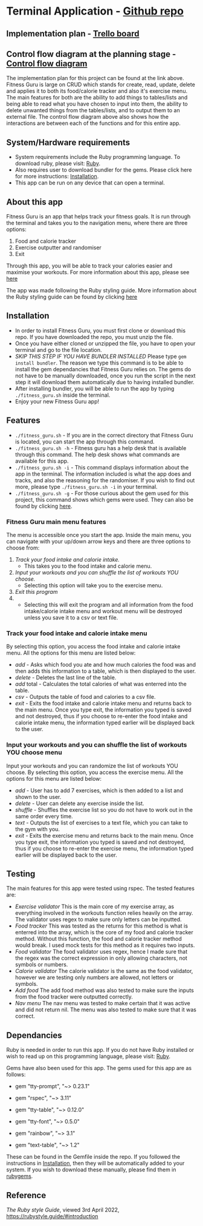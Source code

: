 # Terminal Application - [Github repo](https://github.com/storm0105/T1A3)

## Implementation plan - [Trello board](https://trello.com/b/bsGOblk7/terminal-app)
## Control flow diagram at the planning stage - [Control flow diagram](/docs/control%20flow.png)
The implementation plan for this project can be found at the link above. Fitness Guru is large on CRUD which stands for create, read, update, delete and applies it to both its food/calorie tracker and also it's exercise menu. The main features for both are the ability to add things to tables/lists and being able to read what you have chosen to input into them, the ability to delete unwanted things from the tables/lists, and to output them to an external file. The control flow diagram above also shows how the interactions are between each of the functions and for this entire app.

## System/Hardware requirements
- System requirements include the Ruby programming language. To download ruby, please visit: [Ruby](https://www.ruby-lang.org/en/downloads/).
- Also requires user to download bundler for the gems. Please click here for more instructions: [Installation](#installation).
- This app can be run on any device that can open a terminal.

## About this app
Fitness Guru is an app that helps track your fitness goals. It is run through the terminal and takes you to the navigation menu, where there are three options:
1. Food and calorie tracker
2. Exercise outputter and randomiser
3. Exit

Through this app, you will be able to track your calories easier and maximise your workouts. For more information about this app, please see [here](#features)

The app was made following the Ruby styling guide. More information about the Ruby styling guide can be found by clicking [here](https://rubystyle.guide/)

## Installation
- In order to install Fitness Guru, you must first clone or download this repo. If you have downloaded the repo, you must unzip the file.
- Once you have either cloned or unzipped the file, you have to open your terminal and go to the file location. 
- *SKIP THIS STEP IF YOU HAVE BUNDLER INSTALLED*  Please type ```gem install bundler```. The reason we type this command is to be able to install the gem dependancies that Fitness Guru relies on. The gems do not have to be manually downloaded, once you run the script in the next step it will download them automatically due to having installed bundler.
- After installing bundler, you will be able to run the app by typing ```./fitness_guru.sh``` inside the terminal.
- Enjoy your new Fitness Guru app!

## Features
- ```./fitness_guru.sh``` - If you are in the correct directory that Fitness Guru is located, you can start the app through this command.
- ```./fitness_guru.sh -h``` - Fitness guru has a help desk that is available through this command. The help desk shows what commands are available for this app.
- ```./fitness_guru.sh -i``` - This command displays information about the app in the terminal. The information included is what the app does and tracks, and also the reasoning for the randomiser. If you wish to find out more, please type ```./fitness_guru.sh -i``` in your terminal.
- ```./fitness_guru.sh -g``` - For those curious about the gem used for this project, this command shows which gems were used. They can also be found by clicking [here](#dependancies).

### Fitness Guru main menu features
The menu is accessible once you start the app. Inside the main menu, you can navigate with your up/down arrow keys and there are three options to choose from:
1. *Track your food intake and calorie intake.*
   - This takes you to the food intake and calorie menu.
2. *Input your workouts and you can shuffle the list of workouts YOU choose.*
   - Selecting this option will take you to the exercise menu.
3. *Exit this program*
4. - Selecting this will exit the program and all information from the food intake/calorie intake menu and workout menu will be destroyed unless you save it to a csv or text file.

### Track your food intake and calorie intake menu
By selecting this option, you access the food intake and calorie intake menu. All the options for this menu are listed below:
 - *add* - Asks which food you ate and how much calories the food was and then adds this information to a table, which is then displayed to the user.
 - *delete* - Deletes the last line of the table.
 - *add* total - Calculates the total calories of what was enterred into the table.
 - *csv* - Outputs the table of food and calories to a csv file.
 - *exit* - Exits the food intake and calorie intake menu and returns back to the main menu. Once you type exit, the information you typed is saved and not destroyed, thus if you choose to re-enter the food intake and calorie intake menu, the information typed earlier will be displayed back to the user.

### Input your workouts and you can shuffle the list of workouts YOU choose menu
Input your workouts and you can randomize the list of workouts YOU choose.
By selecting this option, you access the exercise menu. All the options for this menu are listed below:
- *add* - User has to add 7 exercises, which is then added to a list and shown to the user. 
- *delete* - User can delete any exercise inside the list.
- *shuffle* - Shuffles the exercise list so you do not have to work out in the same order every time.
- *text* - Outputs the list of exercises to a text file, which you can take to the gym with you.
- *exit* - Exits the exercise menu and returns back to the main menu. Once you type exit, the information you typed is saved and not destroyed, thus if you choose to re-enter the exercise menu, the information typed earlier will be displayed back to the user.

## Testing
The main features for this app were tested using rspec. The tested features are:

- *Exercise validator* This is the main core of my exercise array, as everything involved in the workouts function relies heavily on the array. The validator uses regex to make sure only letters can be inputted.
- *Food tracker* This was tested as the returns for this method is what is enterred into the array, which is the core of my food and calorie tracker method. Without this function, the food and calorie tracker method would break. I used mock tests for this method as it requires two inputs.
- *Food validator* The food validator uses regex, hence I made sure that the regex was the correct expression in only allowing characters, not symbols or numbers.
- *Calorie validator* The calorie validator is the same as the food validator, however we are testing only numbers are allowed, not letters or symbols.
- *Add food* The add food method was also tested to make sure the inputs from the food tracker were outputted correctly.
- *Nav menu* The nav menu was tested to make certain that it was active and did not return nil. The menu was also tested to make sure that it was correct.

## Dependancies
Ruby is needed in order to run this app. If you do not have Ruby installed or wish to read up on this programming language, please visit: [Ruby](https://www.ruby-lang.org/en/downloads/).

Gems have also been used for this app. The gems used for this app are as follows:

- gem "tty-prompt", "~> 0.23.1"

- gem "rspec", "~> 3.11"

- gem "tty-table", "~> 0.12.0"

- gem "tty-font", "~> 0.5.0"

- gem "rainbow", "~> 3.1"

- gem "text-table", "~> 1.2"
  
These can be found in the Gemfile inside the repo. If you followed the instructions in [Installation](#installation), then they will be automatically added to your system. If you wish to download these manually, please find them in [rubygems](https://rubygems.org/).

## Reference
*The Ruby style Guide*, viewed 3rd April 2022, https://rubystyle.guide/#introduction